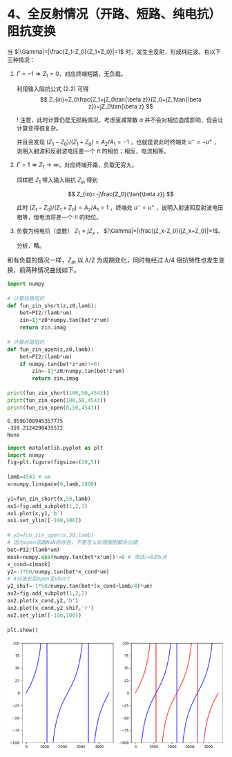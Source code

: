 # 4、全反射情况（开路、短路、纯电抗）阻抗变换

<font size=2>

当 $|\Gamma|=|\frac{Z_1-Z_0}{Z_1+Z_0}|=1$ 时，发生全反射，形成纯驻波。有以下三种情况：

1. $\Gamma=-1\Rightarrow Z_1=0$，对应终端短路，无负载。

    利用输入阻抗公式 $(2.2)$ 可得
    $$
    Z_{in}=Z_0\frac{Z_1+jZ_0\tan{\beta z}}{Z_0+jZ_1\tan{\beta z}}=jZ_0\tan{\beta z}
    $$

    ! 注意，此时计算仍是无损耗情况，考虑衰减常数 $\alpha$ 并不会对相位造成影响，但会让计算变得很复杂。

    并且会发现 $(Z_1-Z_0)/(Z_1+Z_0)=A_2/A_1=-1$ ，也就是说此时终端处 $u^-=-u^+$ ，说明入射波和反射波电压差一个 $\pi$ 的相位；相反，电流相等。

2. $\Gamma=1\Rightarrow Z_1\rightarrow\infty$，对应终端开路，负载无穷大。

    同样把 $Z_1$ 带入输入阻抗 $Z_{in}$ 得到

    $$
    Z_{in}=-j\frac{Z_0}{\tan{\beta z}}
    $$
    
    此时 $(Z_1-Z_0)/(Z_1+Z_0)=A_2/A_1=1$ ，终端处 $u^-=u^+$ ，说明入射波和反射波电压相等，但电流将差一个 $\pi$ 的相位。

3. 负载为纯电抗（虚数） $Z_1=jZ_x$ ， $|\Gamma|=|\frac{jZ_x-Z_0}{jZ_x+Z_0}|=1$。

    分析，略。
    
</font>
    
和有负载的情况一样，$Z_{in}$ 以 $\lambda/2$ 为周期变化，同时每经过 $\lambda/4$ 阻抗特性也发生变换，前两种情况曲线如下。

```py
import numpy

# 计算短路阻抗
def fun_zin_short(z,z0,lamb):
    bet=PI2/(lamb*um)
    zin=1j*z0*numpy.tan(bet*z*um)
    return zin.imag

# 计算开路阻抗
def fun_zin_open(z,z0,lamb):
    bet=PI2/(lamb*um)
    if numpy.tan(bet*z*um)!=0:
        zin=-1j*z0/numpy.tan(bet*z*um)
        return zin.imag

print(fun_zin_short(100,50,4543))
print(fun_zin_open(100,50,4543))
print(fun_zin_open(0,50,4543))
```
```
6.9596700945357775
-359.2124290435572
None
```
```py
import matplotlib.pyplot as plt
import numpy
fig=plt.figure(figsize=(10,5))

lamb=4543 # um
x=numpy.linspace(0,lamb,1000)

y1=fun_zin_short(x,50,lamb)
ax1=fig.add_subplot(1,2,1)
ax1.plot(x,y1,'b')
ax1.set_ylim([-100,100])

# y2=fun_zin_open(x,50,lamb)
# 因为open函数NaN的存在，不管怎么处理画图都会出错
bet=PI2/(lamb*um)
mask=numpy.abs(numpy.tan(bet*x*um))!=0 # 筛选/=0的x点
x_cond=x[mask]
y2=-1*50/numpy.tan(bet*x_cond*um)
# 4分波长后open变short
y2_shif=-1*50/numpy.tan(bet*(x_cond+lamb/4)*um)
ax2=fig.add_subplot(1,2,2)
ax2.plot(x_cond,y2,'b')
ax2.plot(x_cond,y2_shif,'r')
ax2.set_ylim([-100,100])

plt.show()
```
![Alt text](image-1.png)